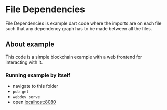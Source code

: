 # File Dependencies

File Dependencies is example dart code where the imports are on each file
such that any dependency graph has to be made between all the files.

## About example

This code is a simple blockchain example with a web frontend for interacting with it.

### Running example by itself

- navigate to this folder
- `pub get`
- `webdev serve`
- open [localhost:8080](http://localhost:8080)
